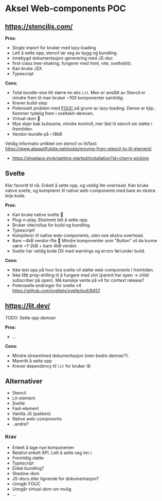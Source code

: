 # Aksel Web-components POC

## https://stenciljs.com/

**Pros:**

- Single import for bruker med lazy-loading
- Lett å sette opp, stencil tar seg av bygg og bundling.
- Innebygd dokumentasjon-generering med JS-doc
- first-class tree-shaking, fungerer med html, vite, svelte(kit).
- Kan bruke JSX
- Typescript

**Cons:**

- Total bundle-size litt større en eks `Lit`. Men er anslått av Stencil er mindre frem til man bruker ~100 komponenter samtidig.
- Krever build-step
- Potensielt problem med [FOUC](https://en.wikipedia.org/wiki/Flash_of_unstyled_content) på grunn av lazy-loading. Denne er kjip.. Kommer tydelig frem i sveltekit-demoen.
- Virtual-dom 😬
- Mye skjer bak kulissene, mindre kontroll, mer låst til stencil sin støtte i fremtiden.
- Vendor-bundle på ~18kB

Veldig informativ artikkel om stencil vs lit/fast: https://www.abeautifulsite.net/posts/moving-from-stencil-to-lit-element/

- https://shoelace.style/getting-started/installation?id=cherry-picking

## Svelte

Klar favoritt til nå. Enkelt å sette opp, og veldig lite overhead. Kan bruke native svelte, og kompilerer til native web-components med bare en ekstra linje kode.

**Pros:**

- Kan bruke native svelte 🎉
- Plug-n-play. Ekstremt lett å sette opp.
- Bruker vite/rollup for build og bundling.
- Typescript!
- Kompilerer til native web-components, uten noe ekstra overhead.
- Bare ~4kB vendor-file 🤩 Mindre komponenter som "Button" vil da kunne være ~1-2kB + bare 4kB vendor.
- Svelte har veldig kode DX med warnings og errors før/under build.

**Cons:**

- Ikke lest opp på hvor bra svelte vil støtte web-components i fremtiden.
- Ikke fått prop-drilling til å fungere med slot (parent har open -> child subscriber på open). Må kanskje vente på v4 for context release?
- Potensielle endringer for svelte v4 https://github.com/sveltejs/svelte/pull/8457

## https://lit.dev/

TODO: Sette opp demoer

**Pros:**

- ...

**Cons:**

- Mindre streamlined dokumentasjon (men bedre demoer?).
- Mareritt å sette opp
- Krever dependency til `lit` for bruker 😵

## Alternativer

- Stencil
- Lit-element
- Svelte
- Fast-element
- Vanilla JS (pakken)
- Native web-components
- ..andre?

### Krav

- Enkelt å lage nye komponenter
- Relativt enkelt API. Lett å sette seg inn i.
- Fremtidig støtte
- Typescript
- Enkel bundling?
- Shadow-dom
- JS-docs eller lignende for dokumentasjon?
- Unngår FOUC
- Unngår virtual-dom om mulig
- ...
